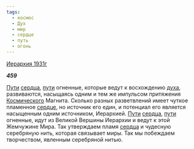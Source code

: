 ```yaml
---
tags:
  - космос
  - Дух
  - мир
  - сердце
  - путь
  - огонь
---
```

[Иерархия 1931г](https://127.0.0.1:4002/agni/1931)

___459___

[Пути](../../../tags/#путь) [сердца](../../../tags/#[сердце](../../../tags/#сердце)), [пути](../../../tags/#путь) огненные, которые ведут к восхождению [духа](../../../tags/#Дух), развиваются, насыщаясь одним и тем же импульсом притяжения [Космического](../../../tags/#космос) Магнита. Сколько разных разветвлений имеет чуткое пламенное [сердце](../../../tags/#сердце), но источник его един, и потенциал его является насыщенным одним источником, Иерархией. [Пути](../../../tags/#путь) [сердца](../../../tags/#[сердце](../../../tags/#сердце)), [пути](../../../tags/#путь) огненные, идут из Великой Вершины Иерархии и ведут к этой Жемчужине Мира. Так утверждаем пламя [сердца](../../../tags/#[сердце](../../../tags/#сердце)) и чудесную серебряную нить, которая связывает миры. Так мы побеждаем творчеством, явленным серебряной нитью.   

